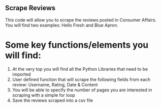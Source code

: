 ## Scrape Reviews
This code will allow you to scrape the reviews posted in Consumer Affairs. You will find two examples: Hello Fresh and Blue Apron. 

# Some key functions/elements you will find:

1. At the very top you will find all the Python Libraries that need to be imported
2. User defined function that will scrape the following fields from each review: Username, Rating, Date & Content
3. You will be able to specify the number of pages you are interested in scraping with a simple for loop
4. Save the reviews scraped into a csv file
